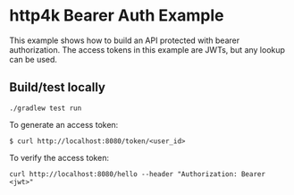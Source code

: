 # http4k Bearer Auth Example
This example shows how to build an API protected with bearer authorization.
The access tokens in this example are JWTs, but any lookup can be used.

## Build/test locally

```shell script
./gradlew test run
```

To generate an access token:
```shell script
$ curl http://localhost:8080/token/<user_id>
```

To verify the access token:
```shell script
curl http://localhost:8080/hello --header "Authorization: Bearer <jwt>"
```


